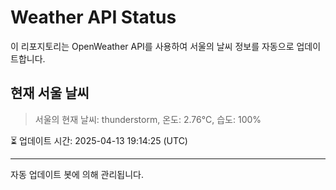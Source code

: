 
# Weather API Status

이 리포지토리는 OpenWeather API를 사용하여 서울의 날씨 정보를 자동으로 업데이트합니다.

## 현재 서울 날씨
> 서울의 현재 날씨: thunderstorm, 온도: 2.76°C, 습도: 100%

⏳ 업데이트 시간: 2025-04-13 19:14:25 (UTC)

---
자동 업데이트 봇에 의해 관리됩니다.
